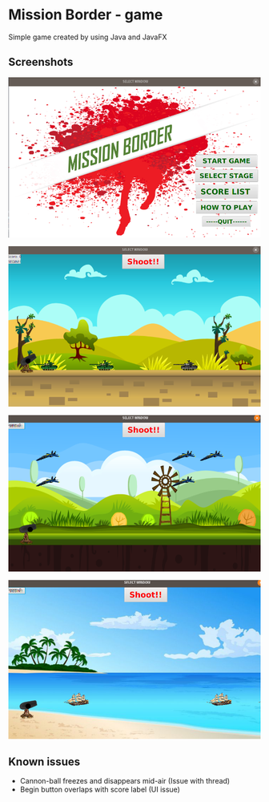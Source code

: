 # Mission Border - game

Simple game created by using Java and JavaFX


## Screenshots

![Menu](/screenshots/menu.png)

![Stage1](/screenshots/stage1.png)

![Stage2](/screenshots/stage2.png)

![Stage3](/screenshots/stage3.png)


## Known issues

* Cannon-ball freezes and disappears mid-air (Issue with thread)
* Begin button overlaps with score label (UI issue)